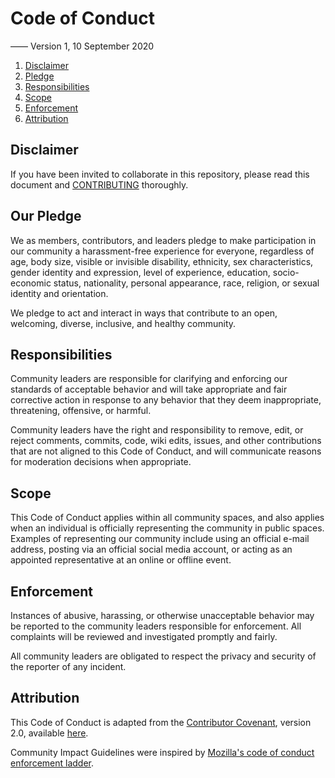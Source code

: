 # Code of Conduct

—— Version 1, 10 September 2020

1. [Disclaimer](#disclaimer)
2. [Pledge](#our-pledge)
3. [Responsibilities](#responsibilities)
4. [Scope](#scope)
5. [Enforcement](#enforcement)
6. [Attribution](#attribution)

## Disclaimer

If you have been invited to collaborate in this repository, please read this document and [CONTRIBUTING](./CONTRIBUTING.md) thoroughly.

## Our Pledge

We as members, contributors, and leaders pledge to make participation in our community a harassment-free experience for everyone, regardless of age, body size, visible or invisible disability, ethnicity, sex characteristics, gender identity and expression, level of experience, education, socio-economic status, nationality, personal appearance, race, religion, or sexual identity and orientation.

We pledge to act and interact in ways that contribute to an open, welcoming, diverse, inclusive, and healthy community.

## Responsibilities

Community leaders are responsible for clarifying and enforcing our standards of acceptable behavior and will take appropriate and fair corrective action in response to any behavior that they deem inappropriate, threatening, offensive, or harmful.

Community leaders have the right and responsibility to remove, edit, or reject comments, commits, code, wiki edits, issues, and other contributions that are not aligned to this Code of Conduct, and will communicate reasons for moderation decisions when appropriate.

## Scope

This Code of Conduct applies within all community spaces, and also applies when an individual is officially representing the community in public spaces. Examples of representing our community include using an official e-mail address, posting via an official social media account, or acting as an appointed representative at an online or offline event.

## Enforcement

Instances of abusive, harassing, or otherwise unacceptable behavior may be reported to the community leaders responsible for enforcement. All complaints will be reviewed and investigated promptly and fairly.

All community leaders are obligated to respect the privacy and security of the reporter of any incident.

## Attribution

This Code of Conduct is adapted from the [Contributor Covenant][cc_homepage], version 2.0, available [here][cc_version].

Community Impact Guidelines were inspired by [Mozilla's code of conduct enforcement ladder](https://github.com/mozilla/diversity).

[//]: # "Links"
[cc_homepage]: https://www.contributor-covenant.org
[cc_version]: https://www.contributor-covenant.org/version/2/0/code_of_conduct.html
